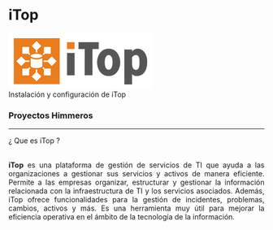 # iTop
![alt text for screen readers](/img/logo-itop.png)</br>
 Instalación y configuración de iTop 
### Proyectos Himmeros
<hr>
¿ Que es iTop ?
<br/><br/>
<p style='text-align: justify;'><b>iTop</b> es una plataforma de gestión de servicios de TI que ayuda a las organizaciones a gestionar sus servicios y activos de manera eficiente. Permite a las empresas organizar, estructurar y gestionar la información relacionada con la infraestructura de TI y los servicios asociados. Además, iTop ofrece funcionalidades para la gestión de incidentes, problemas, cambios, activos y más. Es una herramienta muy útil para mejorar la eficiencia operativa en el ámbito de la tecnología de la información.</p>